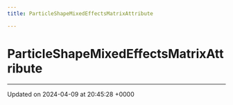 ```yaml
---
title: ParticleShapeMixedEffectsMatrixAttribute

---
```


# ParticleShapeMixedEffectsMatrixAttribute





-------------------------------

Updated on 2024-04-09 at 20:45:28 +0000
